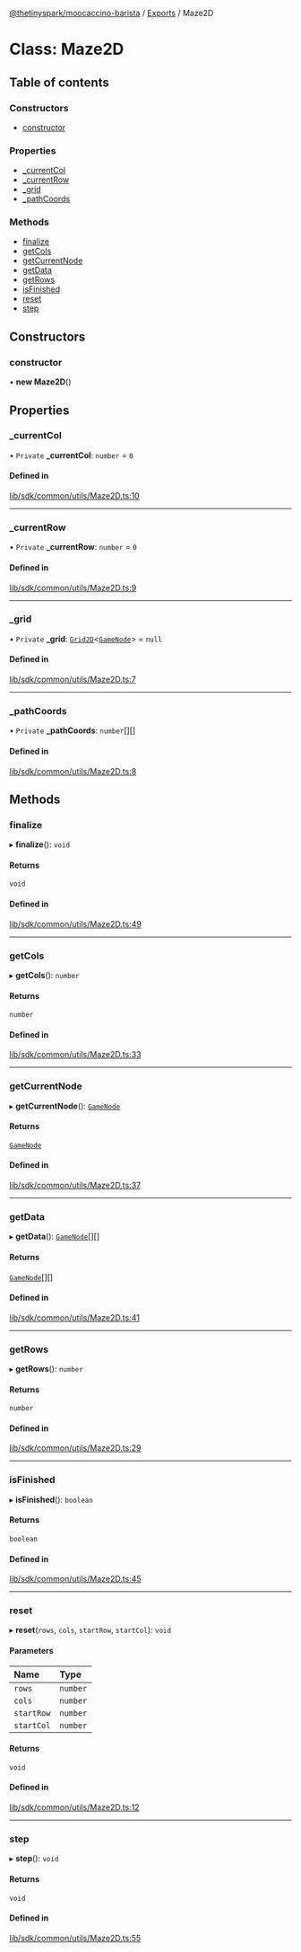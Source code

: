 [@thetinyspark/moocaccino-barista](../README.md) / [Exports](../modules.md) / Maze2D

# Class: Maze2D

## Table of contents

### Constructors

- [constructor](Maze2D.md#constructor)

### Properties

- [\_currentCol](Maze2D.md#_currentcol)
- [\_currentRow](Maze2D.md#_currentrow)
- [\_grid](Maze2D.md#_grid)
- [\_pathCoords](Maze2D.md#_pathcoords)

### Methods

- [finalize](Maze2D.md#finalize)
- [getCols](Maze2D.md#getcols)
- [getCurrentNode](Maze2D.md#getcurrentnode)
- [getData](Maze2D.md#getdata)
- [getRows](Maze2D.md#getrows)
- [isFinished](Maze2D.md#isfinished)
- [reset](Maze2D.md#reset)
- [step](Maze2D.md#step)

## Constructors

### constructor

• **new Maze2D**()

## Properties

### \_currentCol

• `Private` **\_currentCol**: `number` = `0`

#### Defined in

[lib/sdk/common/utils/Maze2D.ts:10](https://github.com/thetinyspark/barista/blob/93f33857/lib/sdk/common/utils/Maze2D.ts#L10)

___

### \_currentRow

• `Private` **\_currentRow**: `number` = `0`

#### Defined in

[lib/sdk/common/utils/Maze2D.ts:9](https://github.com/thetinyspark/barista/blob/93f33857/lib/sdk/common/utils/Maze2D.ts#L9)

___

### \_grid

• `Private` **\_grid**: [`Grid2D`](Grid2D.md)<[`GameNode`](GameNode.md)\> = `null`

#### Defined in

[lib/sdk/common/utils/Maze2D.ts:7](https://github.com/thetinyspark/barista/blob/93f33857/lib/sdk/common/utils/Maze2D.ts#L7)

___

### \_pathCoords

• `Private` **\_pathCoords**: `number`[][]

#### Defined in

[lib/sdk/common/utils/Maze2D.ts:8](https://github.com/thetinyspark/barista/blob/93f33857/lib/sdk/common/utils/Maze2D.ts#L8)

## Methods

### finalize

▸ **finalize**(): `void`

#### Returns

`void`

#### Defined in

[lib/sdk/common/utils/Maze2D.ts:49](https://github.com/thetinyspark/barista/blob/93f33857/lib/sdk/common/utils/Maze2D.ts#L49)

___

### getCols

▸ **getCols**(): `number`

#### Returns

`number`

#### Defined in

[lib/sdk/common/utils/Maze2D.ts:33](https://github.com/thetinyspark/barista/blob/93f33857/lib/sdk/common/utils/Maze2D.ts#L33)

___

### getCurrentNode

▸ **getCurrentNode**(): [`GameNode`](GameNode.md)

#### Returns

[`GameNode`](GameNode.md)

#### Defined in

[lib/sdk/common/utils/Maze2D.ts:37](https://github.com/thetinyspark/barista/blob/93f33857/lib/sdk/common/utils/Maze2D.ts#L37)

___

### getData

▸ **getData**(): [`GameNode`](GameNode.md)[][]

#### Returns

[`GameNode`](GameNode.md)[][]

#### Defined in

[lib/sdk/common/utils/Maze2D.ts:41](https://github.com/thetinyspark/barista/blob/93f33857/lib/sdk/common/utils/Maze2D.ts#L41)

___

### getRows

▸ **getRows**(): `number`

#### Returns

`number`

#### Defined in

[lib/sdk/common/utils/Maze2D.ts:29](https://github.com/thetinyspark/barista/blob/93f33857/lib/sdk/common/utils/Maze2D.ts#L29)

___

### isFinished

▸ **isFinished**(): `boolean`

#### Returns

`boolean`

#### Defined in

[lib/sdk/common/utils/Maze2D.ts:45](https://github.com/thetinyspark/barista/blob/93f33857/lib/sdk/common/utils/Maze2D.ts#L45)

___

### reset

▸ **reset**(`rows`, `cols`, `startRow`, `startCol`): `void`

#### Parameters

| Name | Type |
| :------ | :------ |
| `rows` | `number` |
| `cols` | `number` |
| `startRow` | `number` |
| `startCol` | `number` |

#### Returns

`void`

#### Defined in

[lib/sdk/common/utils/Maze2D.ts:12](https://github.com/thetinyspark/barista/blob/93f33857/lib/sdk/common/utils/Maze2D.ts#L12)

___

### step

▸ **step**(): `void`

#### Returns

`void`

#### Defined in

[lib/sdk/common/utils/Maze2D.ts:55](https://github.com/thetinyspark/barista/blob/93f33857/lib/sdk/common/utils/Maze2D.ts#L55)
